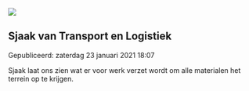 






![](https://www.youtube.com/embed/VtVS8WBHSZI)


Sjaak van Transport en Logistiek
---------------------------------





 Gepubliceerd: zaterdag 23 januari 2021 18:07
   




 Sjaak laat ons zien wat er voor werk verzet wordt om alle materialen het terrein op te krijgen.
 



  







